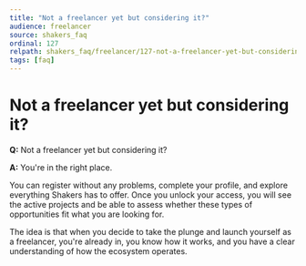 ```yaml
---
title: "Not a freelancer yet but considering it?"
audience: freelancer
source: shakers_faq
ordinal: 127
relpath: shakers_faq/freelancer/127-not-a-freelancer-yet-but-considering-it.md
tags: [faq]
---
```


# Not a freelancer yet but considering it?

**Q:** Not a freelancer yet but considering it?

**A:** You're in the right place.

You can register without any problems, complete your profile, and explore everything Shakers has to offer. Once you unlock your access, you will see the active projects and be able to assess whether these types of opportunities fit what you are looking for.

The idea is that when you decide to take the plunge and launch yourself as a freelancer, you're already in, you know how it works, and you have a clear understanding of how the ecosystem operates.
